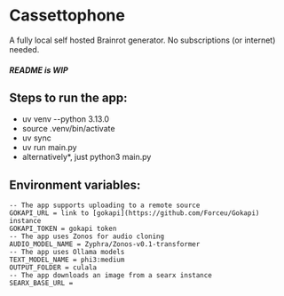 # Cassettophone
A fully local self hosted Brainrot generator. No subscriptions (or internet) needed.
##### README is WIP
## Steps to run the app:

- uv venv --python 3.13.0
- source .venv/bin/activate
- uv sync
- uv run main.py
- alternatively*, just python3 main.py


## Environment variables:
```
-- The app supports uploading to a remote source
GOKAPI_URL = link to [gokapi](https://github.com/Forceu/Gokapi) instance
GOKAPI_TOKEN = gokapi token
-- The app uses Zonos for audio cloning
AUDIO_MODEL_NAME = Zyphra/Zonos-v0.1-transformer
-- The app uses Ollama models
TEXT_MODEL_NAME = phi3:medium
OUTPUT_FOLDER = culala
-- The app downloads an image from a searx instance
SEARX_BASE_URL =
```
